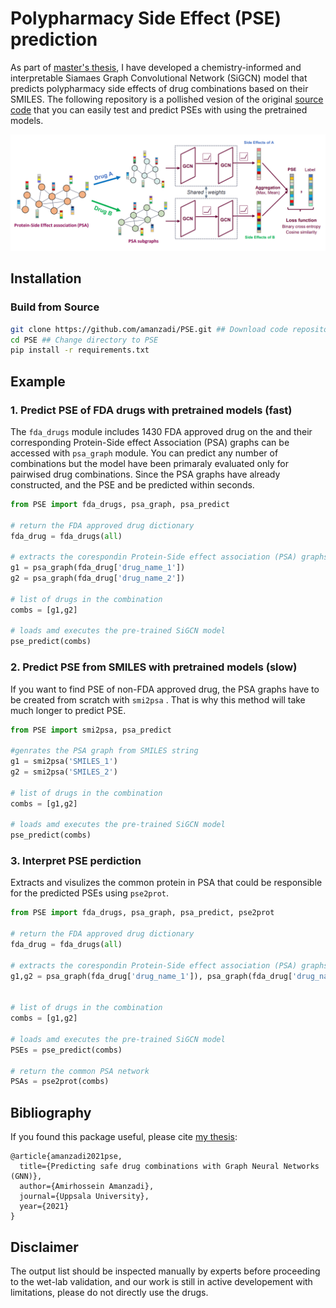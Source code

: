 # Polypharmacy Side Effect (PSE) prediction

As part of [master's thesis](http://urn.kb.se/resolve?urn=urn:nbn:se:uu:diva-446691), I have developed a chemistry-informed and interpretable Siamaes Graph Convolutional Network (SiGCN) model that predicts polypharmacy side effects of drug combinations based on their SMILES. The following repository is a pollished vesion of the original [source code](https://github.com/amanzadi/PSE/src) that you can easily test and predict PSEs with using the pretrained models.

![Architecture of the Siamese Graph Convolutional Neural Network (SiGN)](/figs/SiGCN.png)


## Installation

### Build from Source

```bash
git clone https://github.com/amanzadi/PSE.git ## Download code repository
cd PSE ## Change directory to PSE
pip install -r requirements.txt
```

## Example

### 1. Predict PSE of FDA drugs with pretrained models (fast)

The `fda_drugs` module includes 1430 FDA approved drug on the and their corresponding Protein-Side effect Association (PSA) graphs can be accessed with `psa_graph` module. You can predict any number of combinations but the model have been primaraly evaluated only for pairwised drug combinations. Since the PSA graphs have already constructed, and the PSE and be predicted within seconds. 



``` python
from PSE import fda_drugs, psa_graph, psa_predict

# return the FDA approved drug dictionary
fda_drug = fda_drugs(all)

# extracts the corespondin Protein-Side effect association (PSA) graphs
g1 = psa_graph(fda_drug['drug_name_1'])
g2 = psa_graph(fda_drug['drug_name_2'])
  
# list of drugs in the combination
combs = [g1,g2] 
  
# loads amd executes the pre-trained SiGCN model  
pse_predict(combs)
```




### 2. Predict PSE from SMILES with pretrained models (slow)

If you want to find PSE of non-FDA approved drug, the PSA graphs have to be created from scratch with `smi2psa` . That is why this method will take much longer to predict PSE.


``` python
from PSE import smi2psa, psa_predict
  
#genrates the PSA graph from SMILES string 
g1 = smi2psa('SMILES_1')
g2 = smi2psa('SMILES_2')

# list of drugs in the combination
combs = [g1,g2] 
  
# loads amd executes the pre-trained SiGCN model  
pse_predict(combs)
```




### 3. Interpret PSE perdiction

Extracts and visulizes the common protein in PSA that could be responsible for the predicted PSEs using `pse2prot`.
  
``` python
from PSE import fda_drugs, psa_graph, psa_predict, pse2prot

# return the FDA approved drug dictionary
fda_drug = fda_drugs(all)

# extracts the corespondin Protein-Side effect association (PSA) graphs
g1,g2 = psa_graph(fda_drug['drug_name_1']), psa_graph(fda_drug['drug_name_2'])


# list of drugs in the combination
combs = [g1,g2] 
  
# loads amd executes the pre-trained SiGCN model  
PSEs = pse_predict(combs)  
  
# return the common PSA network
PSAs = pse2prot(combs)
```

## Bibliography

If you found this package useful, please cite [my thesis](http://urn.kb.se/resolve?urn=urn:nbn:se:uu:diva-446691):
```
@article{amanzadi2021pse,
  title={Predicting safe drug combinations with Graph Neural Networks (GNN)},
  author={Amirhossein Amanzadi},
  journal={Uppsala University},
  year={2021}
}
```

## Disclaimer
The output list should be inspected manually by experts before proceeding to the wet-lab validation, and our work is still in active developement with limitations, please do not directly use the drugs.
